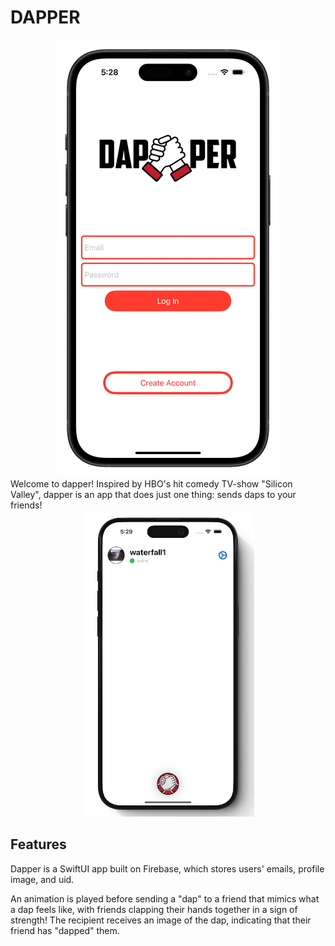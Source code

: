 # DAPPER
<div align="center">
	<img src="dapperScreenshot_optimized.png">
</div>
Welcome to dapper!
Inspired by HBO's hit comedy TV-show "Silicon Valley", dapper is an app that does just one thing: sends daps to your friends!

<div align="center">
	<img src="dapperScreenRecord.gif">
</div>

## Features

Dapper is a SwiftUI app built on Firebase, which stores users' emails, profile image, and uid. 

An animation is played before sending a "dap" to a friend that mimics what a dap feels like, with friends clapping their hands together in a sign of strength! The recipient receives an image of the dap, indicating that their friend has "dapped" them. 

